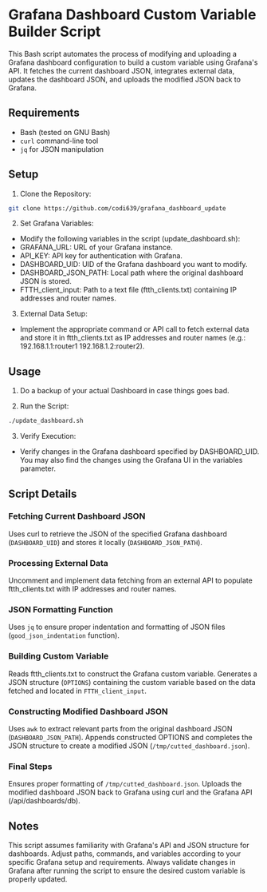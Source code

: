 # Grafana Dashboard Custom Variable Builder Script

This Bash script automates the process of modifying and uploading a Grafana dashboard configuration to build a custom variable using Grafana's API. It fetches the current dashboard JSON, integrates external data, updates the dashboard JSON, and uploads the modified JSON back to Grafana.

## Requirements

- Bash (tested on GNU Bash)
- `curl` command-line tool
- `jq` for JSON manipulation

## Setup

1. Clone the Repository:

```bash
git clone https://github.com/codi639/grafana_dashboard_update
```

2. Set Grafana Variables:
  - Modify the following variables in the script (update_dashboard.sh):
  - GRAFANA_URL: URL of your Grafana instance.
  - API_KEY: API key for authentication with Grafana.
  - DASHBOARD_UID: UID of the Grafana dashboard you want to modify.
  - DASHBOARD_JSON_PATH: Local path where the original dashboard JSON is stored.
  - FTTH_client_input: Path to a text file (ftth_clients.txt) containing IP addresses and router names.

3. External Data Setup:
  - Implement the appropriate command or API call to fetch external data and store it in ftth_clients.txt as IP addresses and router names (e.g.:
192.168.1.1:router1
192.168.1.2:router2).

## Usage
1. Do a backup of your actual Dashboard in case things goes bad.

2. Run the Script:

```bash
./update_dashboard.sh
```

3. Verify Execution:
- Verify changes in the Grafana dashboard specified by DASHBOARD_UID. You may also find the changes using the Grafana UI in the variables parameter.

## Script Details
### Fetching Current Dashboard JSON

Uses curl to retrieve the JSON of the specified Grafana dashboard (`DASHBOARD_UID`) and stores it locally (`DASHBOARD_JSON_PATH`).

### Processing External Data

Uncomment and implement data fetching from an external API to populate ftth_clients.txt with IP addresses and router names.

### JSON Formatting Function

Uses `jq` to ensure proper indentation and formatting of JSON files (`good_json_indentation` function).

### Building Custom Variable

Reads ftth_clients.txt to construct the Grafana custom variable.
Generates a JSON structure (`OPTIONS`) containing the custom variable based on the data fetched and located in `FTTH_client_input`.

### Constructing Modified Dashboard JSON

Uses `awk` to extract relevant parts from the original dashboard JSON (`DASHBOARD_JSON_PATH`).
Appends constructed OPTIONS and completes the JSON structure to create a modified JSON (`/tmp/cutted_dashboard.json`).

### Final Steps

Ensures proper formatting of `/tmp/cutted_dashboard.json`.
Uploads the modified dashboard JSON back to Grafana using curl and the Grafana API (/api/dashboards/db).

## Notes

This script assumes familiarity with Grafana's API and JSON structure for dashboards.
Adjust paths, commands, and variables according to your specific Grafana setup and requirements.
Always validate changes in Grafana after running the script to ensure the desired custom variable is properly updated.
